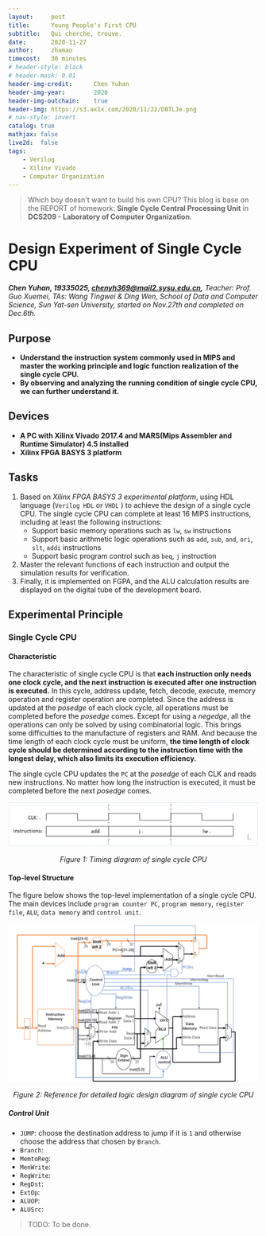 ```yaml
---
layout:     post
title:      Young People's First CPU
subtitle:   Qui cherche, trouve.
date:       2020-11-27
author:     zhamao
timecost:   30 minutes
# header-style: black
# header-mask: 0.01
header-img-credit:      Chen Yuhan
header-img-year:        2020
header-img-outchain:    true
header-img: https://s3.ax1x.com/2020/11/22/D8TLJe.png
# nav-style: invert
catalog: true
mathjax: false
live2d:  false
tags:
    - Verilog
    - Xilinx Vivado
    - Computer Organization
---
```


> Which boy doesn't want to build his own CPU?
> This blog is base on the REPORT of homework: **Single Cycle Central Processing Unit** in **DCS209 - Laboratory of Computer Organization**.

# Design Experiment of Single Cycle CPU

***Chen Yuhan, 19335025, chenyh369@mail2.sysu.edu.cn,*** *Teacher: Prof. Guo Xuemei, TAs: Wang Tingwei & Ding Wen, School of Data and Computer Science, Sun Yat-sen University, started on Nov.27th and completed on Dec.6th.*

## Purpose

- **Understand the instruction system commonly used in MIPS and master the working principle and logic function realization of the single cycle CPU.**
- **By observing and analyzing the running condition of single cycle CPU, we can further understand it.**

## Devices

- **A PC with Xilinx Vivado 2017.4 and MARS(Mips Assembler and Runtime Simulator) 4.5 installed**
- **Xilinx FPGA BASYS 3 platform**

## Tasks

1. Based on _Xilinx FPGA BASYS 3 experimental platform_, using HDL language (`Verilog HDL` or `VHDL` ) to achieve the design of a single cycle CPU. The single cycle CPU can complete at least 16 MIPS instructions, including at least the following instructions:
   - Support basic memory operations such as `lw`, `sw` instructions
   - Support basic arithmetic logic operations such as `add`, `sub`, `and`, `ori`, `slt`, `addi` instructions
   - Support basic program control such as `beq`, `j` instruction
2. Master the relevant functions of each instruction and output the simulation results for verification.
3. Finally, it is implemented on FGPA, and the ALU calculation results are displayed on the digital tube of the development board.

## Experimental Principle

### Single Cycle CPU

#### Characteristic

The characteristic of single cycle CPU is that __each instruction only needs one clock cycle, and the next instruction is executed after one instruction is executed.__ In this cycle, address update, fetch, decode, execute, memory operation and register operation are completed. Since the address is updated at the _posedge_ of each clock cycle, all operations must be completed before the _posedge_ comes. Except for using a _negedge_, all the operations can only be solved by using combinatorial logic. This brings some difficulties to the manufacture of registers and RAM. And because the time length of each clock cycle must be uniform, __the time length of clock cycle should be determined according to the instruction time with the longest delay, which also limits its execution efficiency.__

The single cycle CPU updates the `PC` at the _posedge_ of each CLK and reads new instructions. No matter how long the instruction is executed, it must be completed before the next _posedge_ comes.

![Figure 1: Timing diagram of single cycle CPU](/img/in-post/project-cpu/cpu1.png)
<center><i>Figure 1: Timing diagram of single cycle CPU</i></center>

#### Top-level Structure

The figure below shows the top-level implementation of a single cycle CPU. The main devices include `program counter PC`, `program memory`, `register file`, `ALU`, `data memory` and `control unit`.

![Figure 2: Reference for detailed logic design diagram of single cycle CPU](/img/in-post/project-cpu/cpu2.png)
<center><i>Figure 2: Reference for detailed logic design diagram of single cycle CPU</i></center>

##### Control Unit

- `JUMP`: choose the destination address to jump if it is `1` and otherwise choose the address that chosen by `Branch`.
- `Branch`:
- `MemtoReg`:
- `MenWrite`:
- `RegWrite`:
- `RegDst`:
- `ExtOp`:
- `ALUOP`:
- `ALUSrc`:

>TODO: To be done.
